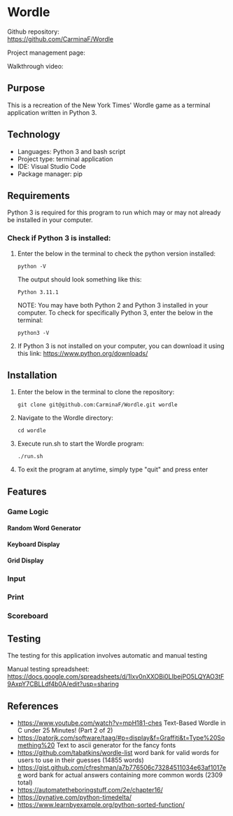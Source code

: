 # Wordle

Github repository:  
https://github.com/CarminaF/Wordle

Project management page:


Walkthrough video:

## Purpose
This is a recreation of the New York Times' Wordle game as a terminal application written in Python 3.


## Technology
- Languages: Python 3 and bash script
- Project type: terminal application
- IDE: Visual Studio Code
- Package manager: pip

## Requirements

Python 3 is required for this program to run which may or may not already be installed in your computer.   

### Check if Python 3 is installed:  

1. Enter the below in the terminal to check the python version installed:
    ```
    python -V
    ```
    The output should look something like this:
    ```
    Python 3.11.1
    ```
    NOTE: You may have both Python 2 and Python 3 installed in your computer. To check for specifically Python 3, enter the below in the terminal:
    ```
    python3 -V
    ```
2. If Python 3 is not installed on your computer, you can download it using this link: https://www.python.org/downloads/


## Installation  
1. Enter the below in the terminal to clone the repository:
    ```
    git clone git@github.com:CarminaF/Wordle.git wordle
    ```
2. Navigate to the Wordle directory:
    ```
    cd wordle
    ```
3. Execute run.sh to start the Wordle program:
    ```
    ./run.sh
    ```
4. To exit the program at anytime, simply type "quit" and press enter

## Features



### Game Logic

#### Random Word Generator

#### Keyboard Display

#### Grid Display

### Input

### Print

### Scoreboard

## Testing
The testing for this application involves automatic and manual testing

Manual testing spreadsheet:
https://docs.google.com/spreadsheets/d/1Ixv0nXXOBi0LIbejPO5LQYAO3tF9AxpY7CBLLdf4b0A/edit?usp=sharing

## References
- https://www.youtube.com/watch?v=mpH181-ches Text-Based Wordle in C under 25 Minutes! (Part 2 of 2)
- https://patorjk.com/software/taag/#p=display&f=Graffiti&t=Type%20Something%20 Text to ascii generator for the fancy fonts
- https://github.com/tabatkins/wordle-list word bank for valid words for users to use in their guesses (14855 words)
- https://gist.github.com/cfreshman/a7b776506c73284511034e63af1017ee word bank for actual answers containing more common words (2309 total)
- https://automatetheboringstuff.com/2e/chapter16/ 
- https://pynative.com/python-timedelta/ 
- https://www.learnbyexample.org/python-sorted-function/ 